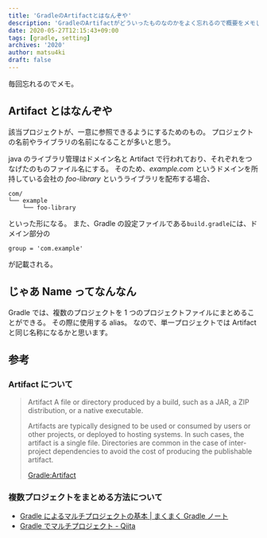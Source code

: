 ```yaml
---
title: 'GradleのArtifactとはなんぞや'
description: 'GradleのArtifactがどういったものなのかをよく忘れるので概要をメモしました。'
date: 2020-05-27T12:15:43+09:00
tags: [gradle, setting]
archives: '2020'
author: matsu4ki
draft: false
---
```


毎回忘れるのでメモ。

## Artifact とはなんぞや

該当プロジェクトが、一意に参照できるようにするためのもの。
プロジェクトの名前やライブラリの名前になることが多いと思う。

java のライブラリ管理はドメイン名と Artifact で行われており、それぞれをつなげたのものファイル名にする。
そのため、_example.com_ というドメインを所持している会社の _foo-library_ というライブラリを配布する場合、

```shell
com/
└── example
    └── foo-library
```

といった形になる。
また、Gradle の設定ファイルである`build.gradle`には、ドメイン部分の

```
group = 'com.example'
```

が記載される。

## じゃあ Name ってなんなん

Gradle では、複数のプロジェクトを 1 つのプロジェクトファイルにまとめることができる。
その際に使用する alias。
なので、単一プロジェクトでは Artifact と同じ名称になるかと思います。

## 参考

### Artifact について

> Artifact
> A file or directory produced by a build, such as a JAR, a ZIP distribution, or a native executable.
>
> Artifacts are typically designed to be used or consumed by users or other projects, or deployed to hosting systems. In such cases, the artifact is a single file. Directories are common in the case of inter-project dependencies to avoid the cost of producing the publishable artifact.
>
>[Gradle:Artifact](https://docs.gradle.org/current/userguide/dependency_management_terminology.html#sub:terminology_artifact)

### 複数プロジェクトをまとめる方法について

- [Gradle によるマルチプロジェクトの基本 | まくまく Gradle ノート](https://maku77.github.io/gradle/multi-project.html)
- [Gradle でマルチプロジェクト - Qiita](https://qiita.com/shiena/items/371fe817c8fb6be2bb1e)
